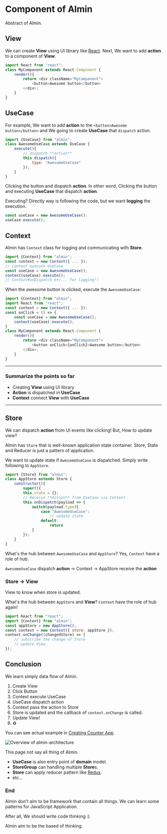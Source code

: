 # Component of Almin

Abstract of Almin.

## View

We can create **View** using UI library like [React](https://facebook.github.io/react/ "React").
Next, We want to add **action** to a component of **View**.

```js
import React from "react";
class MyComponent extends React.Component {
    render(){
        return <div className="MyComponent">
            <button>Awesome button</button>
        </div>;
    }
}
```

## UseCase

For example, We want to add **action** to the `<button>Awesome button</button>` and 
We going to create **UseCase** that `dispatch` action.

```js
import {UseCase} from "almin";
class AwesomeUseCase extends UseCase {
    execute(){
        // dispatch **action**
        this.dispatch({
            type: "AwesomeUseCase"
        });
    }
}
```

Clicking the button and dispatch **action**.
In other word, Clicking the button and executing **UseCase** that dispatch **action**.

Executing? Directly way is following the code, but we want **logging** the execution.

```js
const useCase = new AwesomeUseCase();
useCase.execute();
```

## Context

Almin has `Context` class for logging and communicating with **Store**.

```js
import {Context} from "almin";
const context = new Context({ ... });
// context execute UseCase
const useCase = new AwesomeUseCase();
context(useCase).execute();
// Context#onDispatch etc... for logging!!
```

When the awesome button is clicked, execute the `AwesomeUseCase`:

```js
import {Context} from "almin";
import React from "react";
const context = new Context({ ... });
const onClick = () => {
    const useCase = new AwesomeUseCase();
    context(useCase).execute();
}
class MyComponent extends React.Component {
    render(){
        return <div className="MyComponent">
            <button onClick={onClick}>Awesome button</button>
        </div>;
    }
}
```

------

### Summarize the points so far

- Creating **View** using UI library
- **Action** is dispatched in **UseCase**
- **Context** connect **View** with **UseCase** 

-------

## Store

We can dispatch **action** from UI events like clicking!
But, How to update view?

Almin has `Store` that is well-known application state container.
Store, State and Reducer is just a pattern of application.

We want to update state if `AwesomeUseCase` is dispatched.
Simply write following to `AppStore`.

```js
import {Store} from "almin";
class AppStore extends Store {
    constructor(){
        super(){
        this.state = {};
        // Receive **Action** from UseCase via Context
        this.onDispatch(payload => {
            switch(payload.type){
                case "AwesomeUseCase":
                    // update state
                default:
                    return
            }
        });
    }
}
```

What's the hub between `AwesomeUseCase` and `AppStore`?
Yes, `Context` have a role of hub.

`AwesomeUseCase` dispatch **action** -> Context -> AppStore receive the **action**

### Store -> View

View to know when store is updated.

What's the hub between `AppStore` and **View**?
`Context` have the role of hub again!

```js
import React from "react";
import {Context} from "almin";
const appStore = new AppStore();
const context = new Context({ store: appStore });
context.onChange((changedStore) => {
    // subscribe the change of Store
    // update View
});
```

## Conclusion

We learn simply data flow of Almin.

1. Create View
2. Click Button
3. Context execute UseCase
4. UseCase dispatch action
5. Context pass the action to Store
6. Store is updated and the callback of `context.onChange` is called.
7. Update View!
8. :recycle:

You can see actual example in [Creating Counter App](../counter/).

![Overview of almin-architecture](./resources/almin-architecture.png)

This page not say all thing of Almin.

- **UseCase** is also entry point of **domain** model.
- **StoreGroup** can handling multiple **Store**s.
- **Store** can apply reducer pattern like [Redux](https://github.com/reactjs/redux "Redux").
- etc...

### End

Almin don't aim to be framework that contain all things.
We can learn some patterns for JavaScript Application.

After all, We should write code thinking :)

Almin aim to be the based of thinking.
